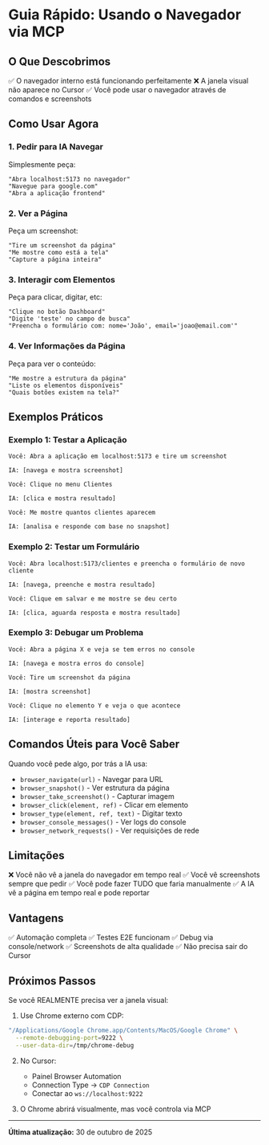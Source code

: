 # Guia Rápido: Usando o Navegador via MCP

## O Que Descobrimos

✅ O navegador interno está funcionando perfeitamente
❌ A janela visual não aparece no Cursor
✅ Você pode usar o navegador através de comandos e screenshots

## Como Usar Agora

### 1. Pedir para IA Navegar

Simplesmente peça:
```
"Abra localhost:5173 no navegador"
"Navegue para google.com"
"Abra a aplicação frontend"
```

### 2. Ver a Página

Peça um screenshot:
```
"Tire um screenshot da página"
"Me mostre como está a tela"
"Capture a página inteira"
```

### 3. Interagir com Elementos

Peça para clicar, digitar, etc:
```
"Clique no botão Dashboard"
"Digite 'teste' no campo de busca"
"Preencha o formulário com: nome='João', email='joao@email.com'"
```

### 4. Ver Informações da Página

Peça para ver o conteúdo:
```
"Me mostre a estrutura da página"
"Liste os elementos disponíveis"
"Quais botões existem na tela?"
```

## Exemplos Práticos

### Exemplo 1: Testar a Aplicação

```
Você: Abra a aplicação em localhost:5173 e tire um screenshot

IA: [navega e mostra screenshot]

Você: Clique no menu Clientes

IA: [clica e mostra resultado]

Você: Me mostre quantos clientes aparecem

IA: [analisa e responde com base no snapshot]
```

### Exemplo 2: Testar um Formulário

```
Você: Abra localhost:5173/clientes e preencha o formulário de novo cliente

IA: [navega, preenche e mostra resultado]

Você: Clique em salvar e me mostre se deu certo

IA: [clica, aguarda resposta e mostra resultado]
```

### Exemplo 3: Debugar um Problema

```
Você: Abra a página X e veja se tem erros no console

IA: [navega e mostra erros do console]

Você: Tire um screenshot da página

IA: [mostra screenshot]

Você: Clique no elemento Y e veja o que acontece

IA: [interage e reporta resultado]
```

## Comandos Úteis para Você Saber

Quando você pede algo, por trás a IA usa:

- `browser_navigate(url)` - Navegar para URL
- `browser_snapshot()` - Ver estrutura da página
- `browser_take_screenshot()` - Capturar imagem
- `browser_click(element, ref)` - Clicar em elemento
- `browser_type(element, ref, text)` - Digitar texto
- `browser_console_messages()` - Ver logs do console
- `browser_network_requests()` - Ver requisições de rede

## Limitações

❌ Você não vê a janela do navegador em tempo real
✅ Você vê screenshots sempre que pedir
✅ Você pode fazer TUDO que faria manualmente
✅ A IA vê a página em tempo real e pode reportar

## Vantagens

✅ Automação completa
✅ Testes E2E funcionam
✅ Debug via console/network
✅ Screenshots de alta qualidade
✅ Não precisa sair do Cursor

## Próximos Passos

Se você REALMENTE precisa ver a janela visual:

1. Use Chrome externo com CDP:
```bash
"/Applications/Google Chrome.app/Contents/MacOS/Google Chrome" \
  --remote-debugging-port=9222 \
  --user-data-dir=/tmp/chrome-debug
```

2. No Cursor:
   - Painel Browser Automation
   - Connection Type → `CDP Connection`
   - Conectar ao `ws://localhost:9222`

3. O Chrome abrirá visualmente, mas você controla via MCP

---
**Última atualização:** 30 de outubro de 2025

